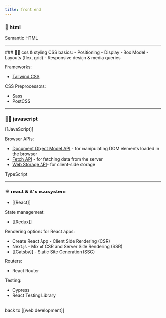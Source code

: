 ```yaml
---
title: front end
---
```


### 🧱 html
Semantic HTML

<hr>
### 💅🏼 css & styling
CSS basics:
- Positioning
- Display
- Box Model
- Layouts (flex, grid)
- Responsive design & media queries

Frameworks:
- [Tailwind CSS](https://tailwindcss.com/)

CSS Preprocessors:
- Sass
- PostCSS

<hr>

### 💃🏻 javascript
[[JavaScript]]

Browser APIs:
- [Document Object Model API](https://developer.mozilla.org/en-US/docs/Web/API/Document_Object_Model) - for manipulating DOM elements loaded in the browser 
- [Fetch API](https://developer.mozilla.org/en-US/docs/Web/API/Fetch_API) - for fetching data from the server
- [Web Storage API](https://developer.mozilla.org/en-US/docs/Web/API/Web_Storage_API)- for client-side storage

TypeScript



<hr>

### ⚛️ react & it's ecosystem
- [[React]]

State management:
- [[Redux]]

Rendering options for React apps:
- Create React App - Client Side Rendering (CSR)
- Next.js - Mix of CSR and Server Side Rendering (SSR)
- [[Gatsby]] - Static Site Generation (SSG)

Routers:
- React Router

Testing:
- Cypress
- React Testing Library

<br>
back to [[web development]]